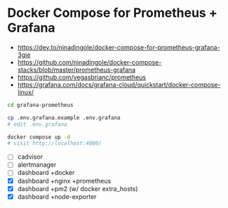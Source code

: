 # Docker Compose for Prometheus + Grafana

- https://dev.to/ninadingole/docker-compose-for-prometheus-grafana-3gie
- https://github.com/ninadingole/docker-compose-stacks/blob/master/prometheus-grafana
- https://github.com/vegasbrianc/prometheus
- https://grafana.com/docs/grafana-cloud/quickstart/docker-compose-linux/

```sh
cd grafana-prometheus

cp .env.grafana.example .env.grafana
# edit .env.grafana

docker compose up -d
# visit http://localhost:4000/
```

- [ ] cadvisor
- [ ] alertmanager
- [ ] dashboard +docker
- [x] dashboard +nginx +prometheus
- [x] dashboard +pm2 (w/ docker extra_hosts)
- [x] dashboard +node-exporter

